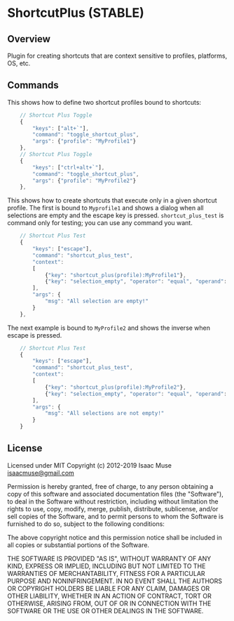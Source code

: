 # ShortcutPlus (STABLE)

## Overview

Plugin for creating shortcuts that are context sensitive to profiles, platforms, OS, etc.

## Commands

This shows how to define two shortcut profiles bound to shortcuts:

```js
    // Shortcut Plus Toggle
    {
        "keys": ["alt+`"],
        "command": "toggle_shortcut_plus",
        "args": {"profile": "MyProfile1"}
    },
    // Shortcut Plus Toggle
    {
        "keys": ["ctrl+alt+`"],
        "command": "toggle_shortcut_plus",
        "args": {"profile": "MyProfile2"}
    },
```


This shows how to create shortcuts that execute only in a given shortcut profile. The first is bound to `Myprofile1` and
shows a dialog when all selections are empty and the escape key is pressed.  `shortcut_plus_test` is command only for
testing; you can use any command you want.

```js
    // Shortcut Plus Test
    {
        "keys": ["escape"],
        "command": "shortcut_plus_test",
        "context":
        [
            {"key": "shortcut_plus(profile):MyProfile1"},
            {"key": "selection_empty", "operator": "equal", "operand": true, "match_all": true}
        ],
        "args": {
            "msg": "All selection are empty!"
        }
    },
```

The next example is bound to `MyProfile2` and shows the inverse when escape is pressed.
```js
    // Shortcut Plus Test
    {
        "keys": ["escape"],
        "command": "shortcut_plus_test",
        "context":
        [
            {"key": "shortcut_plus(profile):MyProfile2"},
            {"key": "selection_empty", "operator": "equal", "operand": false, "match_all": true}
        ],
        "args": {
            "msg": "All selections are not empty!"
        }
    }
```

## License

Licensed under MIT
Copyright (c) 2012-2019 Isaac Muse <isaacmuse@gmail.com>

Permission is hereby granted, free of charge, to any person obtaining a copy of this software and associated
documentation files (the "Software"), to deal in the Software without restriction, including without limitation the
rights to use, copy, modify, merge, publish, distribute, sublicense, and/or sell copies of the Software, and to permit
persons to whom the Software is furnished to do so, subject to the following conditions:

The above copyright notice and this permission notice shall be included in all copies or substantial portions of the
Software.

THE SOFTWARE IS PROVIDED "AS IS", WITHOUT WARRANTY OF ANY KIND, EXPRESS OR IMPLIED, INCLUDING BUT NOT LIMITED TO THE
WARRANTIES OF MERCHANTABILITY, FITNESS FOR A PARTICULAR PURPOSE AND NONINFRINGEMENT. IN NO EVENT SHALL THE AUTHORS OR
COPYRIGHT HOLDERS BE LIABLE FOR ANY CLAIM, DAMAGES OR OTHER LIABILITY, WHETHER IN AN ACTION OF CONTRACT, TORT OR
OTHERWISE, ARISING FROM, OUT OF OR IN CONNECTION WITH THE SOFTWARE OR THE USE OR OTHER DEALINGS IN THE SOFTWARE.
